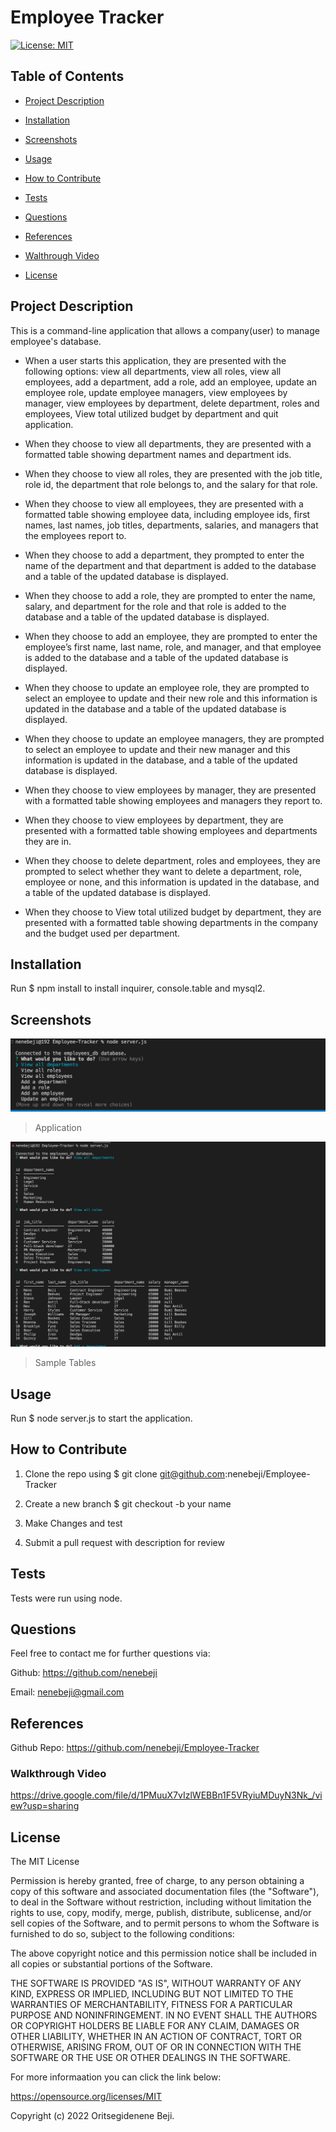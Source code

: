 # Employee Tracker
[![License: MIT](https://img.shields.io/badge/License-MIT-yellow.svg)](https://opensource.org/licenses/MIT)

## Table of Contents

- [Project Description](#project-description)

- [Installation](#installation)

- [Screenshots](#screenshots)

- [Usage](#usage)

- [How to Contribute](#how-to-contribute)

- [Tests](#test)

- [Questions](#questions)

- [References](#references)

 - [Walthrough Video](#walkthrough-video)

- [License](#license)

## Project Description

This is a command-line application that allows a company(user) to manage employee's database.

* When a user starts this application, they are presented with the following options: view all departments, view all roles, view all employees, add a department, add a role, add an employee, update an employee role, update employee managers, view employees by manager, view employees by department, delete department, roles and employees, View total utilized budget by department and quit application.

* When they choose to view all departments, they are presented with a formatted table showing department names and department ids.

* When they choose to view all roles, they are presented with the job title, role id, the department that role belongs to, and the salary for that role.

* When they choose to view all employees, they are presented with a formatted table showing employee data, including employee ids, first names, last names, job titles, departments, salaries, and managers that the employees report to.

* When they choose to add a department, they prompted to enter the name of the department and that department is added to the database and a table of the updated database is displayed.

* When they choose to add a role, they are prompted to enter the name, salary, and department for the role and that role is added to the database and a table of the updated database is displayed.

* When they choose to add an employee, they are prompted to enter the employee’s first name, last name, role, and manager, and that employee is added to the database and a table of the updated database is displayed.

* When they choose to update an employee role, they are prompted to select an employee to update and their new role and this information is updated in the database and a table of the updated database is displayed.

* When they choose to update an employee managers, they are prompted to select an employee to update and their new manager and this information is updated in the database, and a table of the updated database is displayed.

* When they choose to view employees by manager, they are presented with a formatted table showing employees and managers they report to.

* When they choose to view employees by department, they are presented with a formatted table showing employees and departments they are in.

* When they choose to delete department, roles and employees, they are prompted to select whether they want to delete a department, role, employee or none, and this information is updated in the database, and a table of the updated database is displayed.

* When they choose to View total utilized budget by department, they are presented with a formatted table showing departments in the company and the budget used per department.

## Installation

Run $ npm install  to install inquirer, console.table and mysql2.


## Screenshots

![App Image](/assets/images/AppImage.png)
> Application


![App Image](/assets/images/SampleTable.png)
> Sample Tables



## Usage 

Run $ node server.js to start the application.


## How to Contribute

1. Clone the repo using $ git clone git@github.com:nenebeji/Employee-Tracker

2. Create a new branch $ git checkout -b your name 

3. Make Changes and test 

4. Submit a pull request with description for review


## Tests

Tests were run using node.


## Questions

Feel free to contact me for further questions via:

Github: https://github.com/nenebeji

Email: nenebeji@gmail.com


## References

Github Repo: https://github.com/nenebeji/Employee-Tracker

### Walkthrough Video

https://drive.google.com/file/d/1PMuuX7vIzlWEBBn1F5VRyiuMDuyN3Nk_/view?usp=sharing


## License

The MIT License

  
Permission is hereby granted, free of charge, to any person obtaining a copy
of this software and associated documentation files (the "Software"), to deal
in the Software without restriction, including without limitation the rights
to use, copy, modify, merge, publish, distribute, sublicense, and/or sell
copies of the Software, and to permit persons to whom the Software is
furnished to do so, subject to the following conditions:
    
The above copyright notice and this permission notice shall be included in all
copies or substantial portions of the Software.
    
THE SOFTWARE IS PROVIDED "AS IS", WITHOUT WARRANTY OF ANY KIND, EXPRESS OR
IMPLIED, INCLUDING BUT NOT LIMITED TO THE WARRANTIES OF MERCHANTABILITY,
FITNESS FOR A PARTICULAR PURPOSE AND NONINFRINGEMENT. IN NO EVENT SHALL THE
AUTHORS OR COPYRIGHT HOLDERS BE LIABLE FOR ANY CLAIM, DAMAGES OR OTHER
LIABILITY, WHETHER IN AN ACTION OF CONTRACT, TORT OR OTHERWISE, ARISING FROM,
OUT OF OR IN CONNECTION WITH THE SOFTWARE OR THE USE OR OTHER DEALINGS IN THE
SOFTWARE.

For more informaation you can click the link below:

https://opensource.org/licenses/MIT

Copyright (c) 2022 Oritsegidenene Beji.